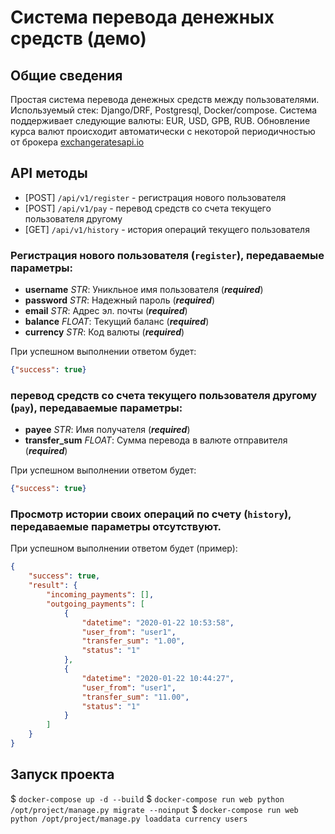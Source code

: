 # Система перевода денежных средств (демо)

## Общие сведения
Простая система перевода денежных средств между пользователями. Используемый стек: Django/DRF, Postgresql, Docker/compose.
Система поддерживает следующие валюты: EUR, USD, GPB, RUB.
Обновление курса валют происходит автоматически с некоторой периодичностью от брокера [exchangeratesapi.io](https://exchangeratesapi.io/)

## API методы
- [POST] `/api/v1/register` - регистрация нового пользователя
- [POST] `/api/v1/pay` - перевод средств со счета текущего пользователя другому
- [GET] `/api/v1/history` - история операций текущего пользователя

### Регистрация нового пользователя (`register`), передаваемые параметры:
- **username** _STR_: Уникльное имя пользователя (___required___)
- **password** _STR_: Надежный пароль (___required___)
- **email** _STR_: Адрес эл. почты (___required___)
- **balance** _FLOAT_: Текущий баланс (___required___)
- **currency** _STR_: Код валюты (___required___)

При успешном выполнении ответом будет:
```json
{"success": true}
```

### перевод средств со счета текущего пользователя другому (`pay`), передаваемые параметры:
- **payee** _STR_: Имя получателя (___required___)
- **transfer_sum** _FLOAT_: Сумма перевода в валюте отправителя (___required___)

При успешном выполнении ответом будет:
```json
{"success": true}
```

### Просмотр истории своих операций по счету (`history`), передаваемые параметры отсутствуют.
При успешном выполнении ответом будет (пример):
```json
{
    "success": true,
    "result": {
        "incoming_payments": [],
        "outgoing_payments": [
            {
                "datetime": "2020-01-22 10:53:58",
                "user_from": "user1",
                "transfer_sum": "1.00",
                "status": "1"
            },
            {
                "datetime": "2020-01-22 10:44:27",
                "user_from": "user1",
                "transfer_sum": "11.00",
                "status": "1"
            }
        ]
    }
}
```

## Запуск проекта
$ `docker-compose up -d --build`
$ `docker-compose run web python /opt/project/manage.py migrate --noinput`
$ `docker-compose run web python /opt/project/manage.py loaddata currency users`
